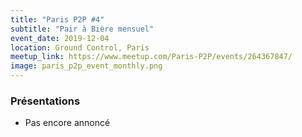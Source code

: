 ```yaml
---
title: "Paris P2P #4"
subtitle: "Pair à Bière mensuel"
event_date: 2019-12-04
location: Ground Control, Paris
meetup_link: https://www.meetup.com/Paris-P2P/events/264367847/
image: paris_p2p_event_monthly.png
---
```


### <i class="far fa-presentation"></i> Présentations

* Pas encore annoncé
